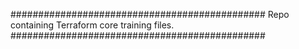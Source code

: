 ##############################################
Repo containing Terraform core training files.
##############################################
